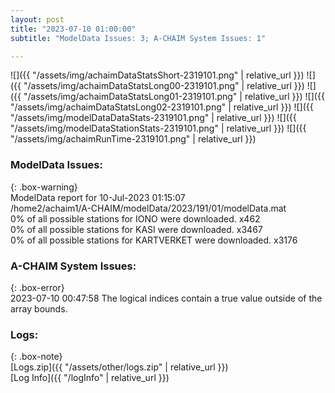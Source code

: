 ```yaml
---
layout: post
title: "2023-07-10 01:00:00"
subtitle: "ModelData Issues: 3; A-CHAIM System Issues: 1"

---
```


![]({{ "/assets/img/achaimDataStatsShort-2319101.png" | relative_url }})
![]({{ "/assets/img/achaimDataStatsLong00-2319101.png" | relative_url }})
![]({{ "/assets/img/achaimDataStatsLong01-2319101.png" | relative_url }})
![]({{ "/assets/img/achaimDataStatsLong02-2319101.png" | relative_url }})
![]({{ "/assets/img/modelDataDataStats-2319101.png" | relative_url }})
![]({{ "/assets/img/modelDataStationStats-2319101.png" | relative_url }})
![]({{ "/assets/img/achaimRunTime-2319101.png" | relative_url }})


### ModelData Issues:  
  
{: .box-warning}  
 ModelData report for 10-Jul-2023 01:15:07   
 /home2/achaim1/A-CHAIM/modelData/2023/191/01/modelData.mat   
 0% of all possible stations for IONO were downloaded. x462   
 0% of all possible stations for KASI were downloaded. x3467   
 0% of all possible stations for KARTVERKET were downloaded. x3176   
  
### A-CHAIM System Issues:  
  
{: .box-error}  
2023-07-10 00:47:58 The logical indices contain a true value outside of the array bounds.  

### Logs:  
  
{: .box-note}  
[Logs.zip]({{ "/assets/other/logs.zip" | relative_url }})  
[Log Info]({{ "/logInfo" | relative_url }})  
